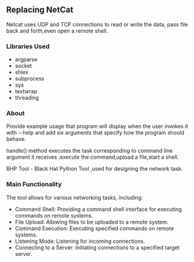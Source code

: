 
## Replacing NetCat
Netcat uses UDP and TCP connections to read or write the data,
pass file back and forth,even open a remote shell.

### Libraries  Used
- argparse
- socket
- shlex
- subprocess
- sys 
- textwrap
- threading

### About 
Provide example usage that program will display when the user invokes it with --help and add six arguments that specify how the program should behave.

handle() method executes the task corresponding to command line argument it receives :execute the command,upload a file,start a shell.

BHP Tool - Black Hat Python Tool ,used for designing the network task.

### Main Functionality

  The tool allows for various networking tasks, including:

  - Command Shell: Providing a command shell interface for executing commands on remote systems.
  -  File Upload: Allowing files to be uploaded to a remote system.
  - Command Execution: Executing specified commands on remote systems.
  - Listening Mode: Listening for incoming connections.
  - Connecting to a Server: Initiating connections to a specified target server.
